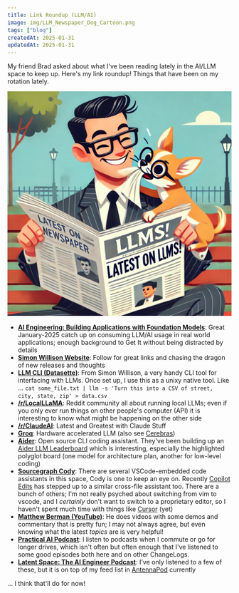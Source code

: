 ```yaml
---
title: Link Roundup (LLM/AI)
image: img/LLM_Newspaper_Dog_Cartoon.png
tags: ["blog"]
createdAt: 2025-01-31
updatedAt: 2025-01-31
---
```


My friend Brad asked about what I've been reading lately in the AI/LLM space to keep up. Here's my link roundup! Things that have been on my rotation lately.

![LLM Newspaper Dog Cartoon](img/LLM_Newspaper_Dog_Cartoon.png)

* **[AI Engineering: Building Applications with Foundation Models](https://www.amazon.com/dp/1098166302)**: Great January-2025 catch up on consuming LLM/AI usage in real world applications; enough background to Get It without being distracted by details
* **[Simon Willison Website](https://simonwillison.net/)**: Follow for great links and chasing the dragon of new releases and thoughts
* **[LLM CLI (Datasette)](https://llm.datasette.io/)**: From Simon Willison, a very handy CLI tool for interfacing with LLMs. Once set up, I use this as a unixy native tool. Like ... `cat some_file.txt | llm -s 'Turn this into a CSV of street, city, state, zip' > data.csv`
* **[/r/LocalLLaMA](https://www.reddit.com/r/LocalLLaMA/)**: Reddit community all about running local LLMs; even if you only ever run things on other people's computer (API) it is interesting to know what might be happening on the other side
* **[/r/ClaudeAI](https://www.reddit.com/r/ClaudeAI/)**: Latest and Greatest with Claude Stuff
* **[Groq](https://groq.com/)**: Hardware accelerated LLM (also see [Cerebras](https://cerebras.ai/))
* **[Aider](https://aider.chat/)**: Open source CLI coding assistant. They've been building up an [Aider LLM Leaderboard](https://aider.chat/docs/leaderboards/) which is interesting, especially the highlighted polyglot board (one model for architecture plan, another for low-level coding)
* **[Sourcegraph Cody](https://sourcegraph.com/cody)**: There are several VSCode-embedded code assistants in this space, Cody is one to keep an eye on. Recently [Copilot Edits](https://code.visualstudio.com/docs/copilot/copilot-edits) has stepped up to a similar cross-file assistant too. There are a bunch of others; I'm not really psyched about switching from vim to vscode, and I _certainly_ don't want to switch to a proprietary editor, so I haven't spent much time with things like [Cursor](https://www.cursor.com/) (yet)
* **[Matthew Berman (YouTube)](https://www.youtube.com/@matthew_berman/videos)**: He does videos with some demos and commentary that is pretty fun; I may not always agree, but even knowing what the latest _topics_ are is very helpful!
* **[Practical AI Podcast](https://changelog.com/practicalai)**: I listen to podcasts when I commute or go for longer drives, which isn't often but often enough that I've listened to some good episodes both here and on other ChangeLogs.
* **[Latent Space: The AI Engineer Podcast](https://www.latent.space/podcast)**: I've only listened to a few of these, but it is on top of my feed list in [AntennaPod](https://antennapod.org/) currently

... I think that'll do for now!
